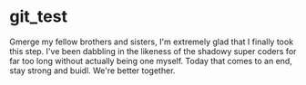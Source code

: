 # git_test
Gmerge my fellow brothers and sisters, I'm extremely glad that I finally took this step. I've been dabbling in the likeness of the shadowy super coders for far too long without actually being one myself. Today that comes to an end, stay strong and buidl. We're better together.